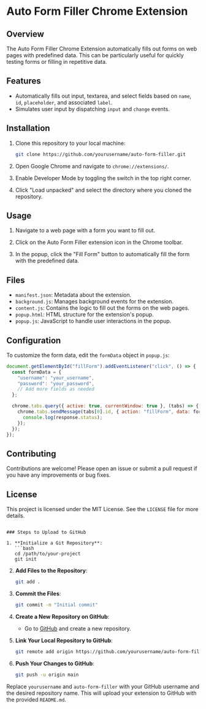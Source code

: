 # Auto Form Filler Chrome Extension

## Overview

The Auto Form Filler Chrome Extension automatically fills out forms on web pages with predefined data. This can be particularly useful for quickly testing forms or filling in repetitive data.

## Features

- Automatically fills out input, textarea, and select fields based on `name`, `id`, `placeholder`, and associated `label`.
- Simulates user input by dispatching `input` and `change` events.

## Installation

1. Clone this repository to your local machine:

   ```bash
   git clone https://github.com/yourusername/auto-form-filler.git
   ```

2. Open Google Chrome and navigate to `chrome://extensions/`.

3. Enable Developer Mode by toggling the switch in the top right corner.

4. Click "Load unpacked" and select the directory where you cloned the repository.

## Usage

1. Navigate to a web page with a form you want to fill out.

2. Click on the Auto Form Filler extension icon in the Chrome toolbar.

3. In the popup, click the "Fill Form" button to automatically fill the form with the predefined data.

## Files

- `manifest.json`: Metadata about the extension.
- `background.js`: Manages background events for the extension.
- `content.js`: Contains the logic to fill out the forms on the web pages.
- `popup.html`: HTML structure for the extension's popup.
- `popup.js`: JavaScript to handle user interactions in the popup.

## Configuration

To customize the form data, edit the `formData` object in `popup.js`:

```javascript
document.getElementById("fillForm").addEventListener("click", () => {
  const formData = {
    "username": "your_username",
    "password": "your_password",
    // Add more fields as needed
  };

  chrome.tabs.query({ active: true, currentWindow: true }, (tabs) => {
    chrome.tabs.sendMessage(tabs[0].id, { action: "fillForm", data: formData }, (response) => {
      console.log(response.status);
    });
  });
});
```

## Contributing

Contributions are welcome! Please open an issue or submit a pull request if you have any improvements or bug fixes.

## License

This project is licensed under the MIT License. See the `LICENSE` file for more details.
```

### Steps to Upload to GitHub

1. **Initialize a Git Repository**:
   ```bash
   cd /path/to/your-project
   git init
   ```

2. **Add Files to the Repository**:
   ```bash
   git add .
   ```

3. **Commit the Files**:
   ```bash
   git commit -m "Initial commit"
   ```

4. **Create a New Repository on GitHub**:
   - Go to [GitHub](https://github.com/) and create a new repository.

5. **Link Your Local Repository to GitHub**:
   ```bash
   git remote add origin https://github.com/yourusername/auto-form-filler.git
   ```

6. **Push Your Changes to GitHub**:
   ```bash
   git push -u origin main
   ```

Replace `yourusername` and `auto-form-filler` with your GitHub username and the desired repository name. This will upload your extension to GitHub with the provided `README.md`.